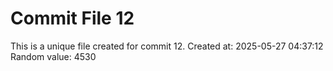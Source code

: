 # Commit File 12

This is a unique file created for commit 12.
Created at: 2025-05-27 04:37:12
Random value: 4530
